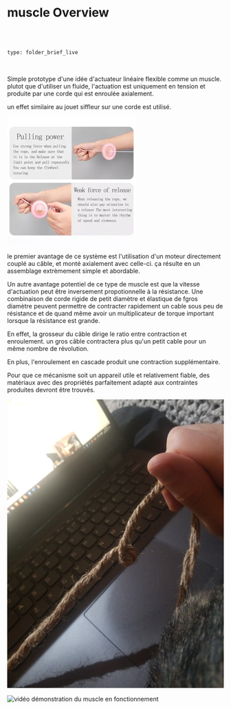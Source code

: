 # muscle Overview



 



```ccard



type: folder_brief_live



```



Simple prototype d'une idée d'actuateur linéaire flexible comme un muscle. plutot que d'utiliser un fluide, l'actuation est uniquement en tension et produite par une corde qui est enroulée axialement. 



un effet similaire au jouet siffleur sur une corde est utilisé. 



![exemple de jouet au principe similaire](media/Pasted%20image%2020230415202936.png)



le premier avantage de ce système est l'utilisation d'un moteur directement couplé au câble, et monté axialement avec celle-ci. ça résulte en un assemblage extrèmement simple et abordable.



Un  autre avantage potentiel de ce type de muscle est que la vitesse d'actuation peut être inversement propotionnelle à la résistance. Une combinaison de corde rigide de petit diamètre et élastique de fgros diamètre peuvent permettre de contracter rapidement un cable sous peu de résistance et de quand même avoir un multiplicateur de torque important lorsque la résistance est grande.  



En effet, la grosseur du câble dirige le ratio entre contraction et enroulement. un gros câble contractera plus qu'un petit cable pour un même nombre de révolution. 



En plus, l'enroulement en cascade produit une contraction supplémentaire.



Pour que ce mécanisme soit un appareil utile et relativement fiable, des matériaux avec des propriétés parfaitement adapté aux contraintes produites devront être trouvés. 



![représentation de l'enroulement double à plus grand diamètre](media/IMG_20230415_203605.jpg)



![vidéo démonstration du muscle en fonctionnement](media)